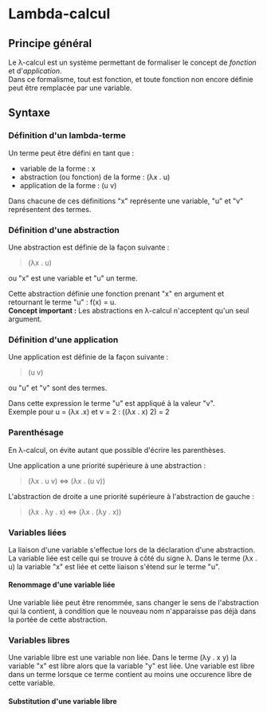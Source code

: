 Lambda-calcul
=============

Principe g&eacute;n&eacute;ral
------------------------------
Le &lambda;-calcul est un syst&egrave;me permettant de formaliser le
concept de _fonction_ et d'_application_.  
Dans ce formalisme, tout est fonction, et toute fonction non
encore d&eacute;finie peut &ecirc;tre remplac&eacute;e par une variable.

Syntaxe
-------

### D&eacute;finition d'un lambda-terme

Un terme peut &ecirc;tre d&eacute;fini en tant que : 

* variable de la forme : x
* abstraction (ou fonction) de la forme : (&lambda;x . u)
* application de la forme : (u v)

Dans chacune de ces d&eacute;finitions "x" repr&eacute;sente une
variable, "u" et "v" repr&eacute;sentent des termes.


### D&eacute;finition d'une abstraction

Une abstraction est d&eacute;finie de la fa&ccedil;on suivante :
> (&lambda;x . u)

ou "x" est une variable et "u" un terme.

Cette abstraction d&eacute;finie une fonction prenant "x" en argument
et retournant le terme "u" : f(x) = u.  
__Concept important :__ Les abstractions en &lambda;-calcul
n'acceptent qu'un seul argument.


### D&eacute;finition d'une application

Une application est d&eacute;finie de la fa&ccedil;on suivante :
> (u v)

ou "u" et "v" sont des termes.

Dans cette expression le terme "u" est appliqu&eacute; &agrave; la
valeur "v".  
Exemple pour u = (&lambda;x .x) et v = 2 : ((&lambda;x . x) 2) = 2


### Parenth&eacute;sage

En &lambda;-calcul, on &eacute;vite autant que possible
d'&eacute;crire les parenth&egrave;ses.

Une application a une priorit&eacute; sup&eacute;rieure &agrave; une
abstraction :
> (&lambda;x . u v) &hArr; (&lambda;x . (u v))

L'abstraction de droite a une priorit&eacute; sup&eacute;rieure
&agrave; l'abstraction de gauche : 
> (&lambda;x . &lambda;y . x) &hArr; (&lambda;x . (&lambda;y . x))

### Variables li&eacute;es

La liaison d'une variable s'effectue lors de la d&eacute;claration
d'une abstraction. La variable li&eacute;e est celle qui se trouve
&agrave; c&ocirc;t&eacute; du signe &lambda;. Dans le terme (&lambda;x
. u) la variable "x" est li&eacute;e et cette liaison s'&eacute;tend
sur le terme "u".

#### Renommage d'une variable li&eacute;e

Une variable li&eacute;e peut &ecirc;tre renomm&eacute;e, sans changer
le sens de l'abstraction qui la contient, &agrave; condition
que le nouveau nom n'apparaisse pas d&eacute;j&agrave; dans la port&eacute;e 
de cette abstraction.


### Variables libres

Une variable libre est une variable non li&eacute;e. Dans le terme
(&lambda;y . x y) la variable "x" est libre alors que la variable "y"
est li&eacute;e. Une variable est libre dans un terme lorsque ce terme
contient au moins une occurence libre de cette variable.

#### Substitution d'une variable libre
